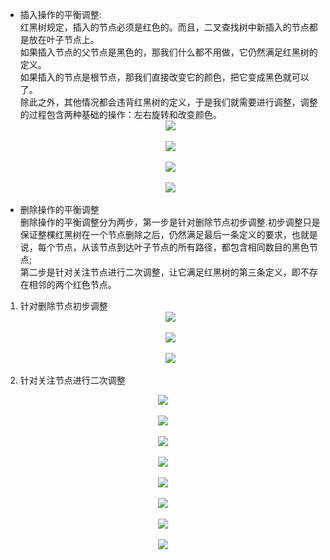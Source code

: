 - 插入操作的平衡调整:  
红黑树规定，插入的节点必须是红色的。而且，二叉查找树中新插入的节点都是放在叶子节点上。  
如果插入节点的父节点是黑色的，那我们什么都不用做，它仍然满足红黑树的定义。  
如果插入的节点是根节点，那我们直接改变它的颜色，把它变成黑色就可以了。  
除此之外，其他情况都会违背红黑树的定义，于是我们就需要进行调整，调整的过程包含两种基础的操作：左右旋转和改变颜色。                                  
   <div align="center"> <img src="/pic/case1.jpg " width=""/> </div><br>                             
    <div align="center"> <img src="../pic/case2.jpg " width=""/> </div><br>                                                                                   
     <div align="center"> <img src="../pic/case3.jpg " width=""/> </div><br> 
      <div align="center"> <img src="../pic/case33.jpg " width=""/> </div><br>                             
- 删除操作的平衡调整  
  删除操作的平衡调整分为两步，第一步是针对删除节点初步调整.初步调整只是保证整棵红黑树在一个节点删除之后，仍然满足最后一条定义的要求，也就是说，每个节点，从该节点到达叶子节点的所有路径，都包含相同数目的黑色节点;  
  第二步是针对关注节点进行二次调整，让它满足红黑树的第三条定义，即不存在相邻的两个红色节点。
 1. 针对删除节点初步调整
     <div align="center"> <img src="../pic/case4.jpg " width=""/> </div><br>
      <div align="center"> <img src="../pic/case5.jpg " width=""/> </div><br>  
        <div align="center"> <img src="../pic/case6.jpg " width=""/> </div><br>  
 2. 针对关注节点进行二次调整
  <div align="center"> <img src="../pic/case7.jpg " width=""/> </div><br>  
  <div align="center"> <img src="../pic/case8.jpg " width=""/> </div><br>  
  <div align="center"> <img src="../pic/case9.jpg " width=""/> </div><br>  
  <div align="center"> <img src="../pic/case10.jpg " width=""/> </div><br> 
   <div align="center"> <img src="../pic/case11.jpg " width=""/> </div><br>  
   <div align="center"> <img src="../pic/case12.jpg " width=""/> </div><br>  
   <div align="center"> <img src="../pic/case13.jpg " width=""/> </div><br>  
   <div align="center"> <img src="../pic/case14.jpg " width=""/> </div><br>  
                         